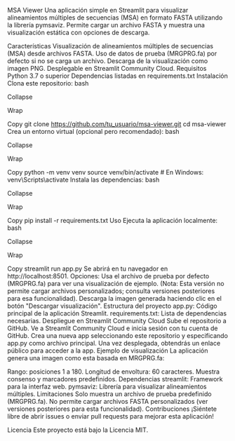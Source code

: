 MSA Viewer
Una aplicación simple en Streamlit para visualizar alineamientos múltiples de secuencias (MSA) en formato FASTA utilizando la librería pymsaviz. Permite cargar un archivo FASTA y muestra una visualización estática con opciones de descarga.

Características
Visualización de alineamientos múltiples de secuencias (MSA) desde archivos FASTA.
Uso de datos de prueba (MRGPRG.fa) por defecto si no se carga un archivo.
Descarga de la visualización como imagen PNG.
Desplegable en Streamlit Community Cloud.
Requisitos
Python 3.7 o superior
Dependencias listadas en requirements.txt
Instalación
Clona este repositorio:
bash

Collapse

Wrap

Copy
git clone https://github.com/tu_usuario/msa-viewer.git
cd msa-viewer
Crea un entorno virtual (opcional pero recomendado):
bash

Collapse

Wrap

Copy
python -m venv venv
source venv/bin/activate  # En Windows: venv\Scripts\activate
Instala las dependencias:
bash

Collapse

Wrap

Copy
pip install -r requirements.txt
Uso
Ejecuta la aplicación localmente:
bash

Collapse

Wrap

Copy
streamlit run app.py
Se abrirá en tu navegador en http://localhost:8501.
Opciones:
Usa el archivo de prueba por defecto (MRGPRG.fa) para ver una visualización de ejemplo.
(Nota: Esta versión no permite cargar archivos personalizados; consulta versiones posteriores para esa funcionalidad).
Descarga la imagen generada haciendo clic en el botón "Descargar visualización".
Estructura del proyecto
app.py: Código principal de la aplicación Streamlit.
requirements.txt: Lista de dependencias necesarias.
Despliegue en Streamlit Community Cloud
Sube el repositorio a GitHub.
Ve a Streamlit Community Cloud e inicia sesión con tu cuenta de GitHub.
Crea una nueva app seleccionando este repositorio y especificando app.py como archivo principal.
Una vez desplegada, obtendrás un enlace público para acceder a la app.
Ejemplo de visualización
La aplicación genera una imagen como esta basada en MRGPRG.fa:

Rango: posiciones 1 a 180.
Longitud de envoltura: 60 caracteres.
Muestra consenso y marcadores predefinidos.
Dependencias
streamlit: Framework para la interfaz web.
pymsaviz: Librería para visualizar alineamientos múltiples.
Limitaciones
Solo muestra un archivo de prueba predefinido (MRGPRG.fa).
No permite cargar archivos FASTA personalizados (ver versiones posteriores para esta funcionalidad).
Contribuciones
¡Siéntete libre de abrir issues o enviar pull requests para mejorar esta aplicación!

Licencia
Este proyecto está bajo la Licencia MIT.
